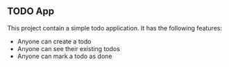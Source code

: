 ## TODO App

This project contain a simple todo application.
It has the following features:

- Anyone can create a todo
- Anyone can see their existing todos
- Anyone can mark a todo as done


